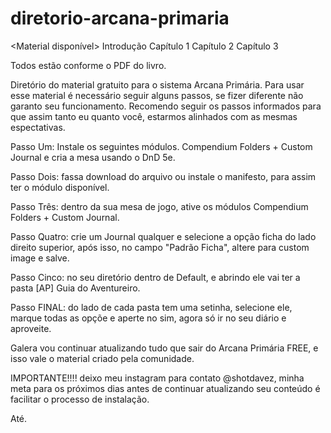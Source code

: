# diretorio-arcana-primaria

<Material disponível>
Introdução
Capítulo 1
Capítulo 2
Capítulo 3

Todos estão conforme o PDF do livro.


Diretório do material gratuito para o sistema Arcana Primária.
Para usar esse material é necessário seguir alguns passos, se fizer diferente não garanto seu funcionamento.
Recomendo seguir os passos informados para que assim tanto eu quanto você, estarmos alinhados com as mesmas espectativas.

Passo Um: Instale os seguintes módulos.
Compendium Folders + Custom Journal e cria a mesa usando o DnD 5e.

Passo Dois: fassa download do arquivo ou instale o manifesto, para assim ter o módulo disponível.

Passo Três: dentro da sua mesa de jogo, ative os módulos Compendium Folders + Custom Journal.

Passo Quatro: crie um Journal qualquer e selecione a opção ficha do lado direito superior, após isso, no campo "Padrão Ficha", altere para custom image e salve.

Passo Cinco: no seu diretório dentro de Default, e abrindo ele vai ter a pasta [AP] Guia do Aventureiro.

Passo FINAL: do lado de cada pasta tem uma setinha, selecione ele, marque todas as opçõe e aperte no sim, agora só ir no seu diário e aproveite.


Galera vou continuar atualizando tudo que sair do Arcana Primária FREE, e isso vale o material criado pela comunidade.

IMPORTANTE!!!!
deixo meu instagram para contato @shotdavez, minha meta para os próximos dias antes de continuar atualizando seu conteúdo é facilitar o processo de instalação.

Até.
